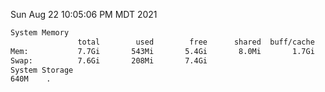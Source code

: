 Sun Aug 22 10:05:06 PM MDT 2021
```bash
System Memory
               total        used        free      shared  buff/cache   available
Mem:           7.7Gi       543Mi       5.4Gi       8.0Mi       1.7Gi       6.8Gi
Swap:          7.6Gi       208Mi       7.4Gi
System Storage
640M	.
```
